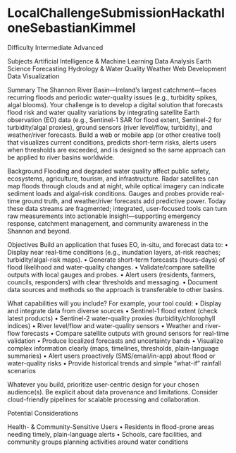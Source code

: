 # LocalChallengeSubmissionHackathloneSebastianKimmel

Difficulty
Intermediate
Advanced

Subjects
Artificial Intelligence & Machine Learning
Data Analysis
Earth Science
Forecasting
Hydrology & Water Quality
Weather
Web Development
Data Visualization

Summary
The Shannon River Basin—Ireland’s largest catchment—faces recurring floods and periodic water-quality issues (e.g., turbidity spikes, algal blooms). Your challenge is to develop a digital solution that forecasts flood risk and water quality variations by integrating satellite Earth observation (EO) data (e.g., Sentinel-1 SAR for flood extent, Sentinel-2 for turbidity/algal proxies), ground sensors (river level/flow, turbidity), and weather/river forecasts. Build a web or mobile app (or other creative tool) that visualizes current conditions, predicts short-term risks, alerts users when thresholds are exceeded, and is designed so the same approach can be applied to river basins worldwide.

Background
Flooding and degraded water quality affect public safety, ecosystems, agriculture, tourism, and infrastructure. Radar satellites can map floods through clouds and at night, while optical imagery can indicate sediment loads and algal-risk conditions. Gauges and probes provide real-time ground truth, and weather/river forecasts add predictive power. Today these data streams are fragmented; integrated, user-focused tools can turn raw measurements into actionable insight—supporting emergency response, catchment management, and community awareness in the Shannon and beyond.

Objectives
Build an application that fuses EO, in-situ, and forecast data to:
	•	Display near real-time conditions (e.g., inundation layers, at-risk reaches; turbidity/algal-risk maps).
	•	Generate short-term forecasts (hours–days) of flood likelihood and water-quality changes.
	•	Validate/compare satellite outputs with local gauges and probes.
	•	Alert users (residents, farmers, councils, responders) with clear thresholds and messaging.
	•	Document data sources and methods so the approach is transferable to other basins.

What capabilities will you include? For example, your tool could:
	•	Display and integrate data from diverse sources
• Sentinel-1 flood extent (check latest products)
• Sentinel-2 water-quality proxies (turbidity/chlorophyll indices)
• River level/flow and water-quality sensors
• Weather and river-flow forecasts
	•	Compare satellite outputs with ground sensors for real-time validation
	•	Produce localized forecasts and uncertainty bands
	•	Visualize complex information clearly (maps, timelines, thresholds, plain-language summaries)
	•	Alert users proactively (SMS/email/in-app) about flood or water-quality risks
	•	Provide historical trends and simple “what-if” rainfall scenarios

Whatever you build, prioritize user-centric design for your chosen audience(s). Be explicit about data provenance and limitations. Consider cloud-friendly pipelines for scalable processing and collaboration.

Potential Considerations

Health- & Community-Sensitive Users
	•	Residents in flood-prone areas needing timely, plain-language alerts
	•	Schools, care facilities, and community groups planning activities around water conditions

